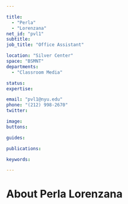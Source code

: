 ```yaml
---

title:
  - "Perla"
  - "Lorenzana"
net_id: "pvl1"
subtitle: 
job_title: "Office Assistant"

location: "Silver Center"
space: "BSMNT"
departments:
  - "Classroom Media"

status: 
expertise:

email: "pvl1@nyu.edu"
phone: "(212) 998-2670"
twitter: 

image: 
buttons:

guides:

publications:

keywords:

---
```


# About Perla Lorenzana


